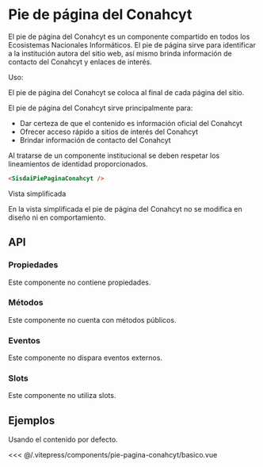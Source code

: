 <script setup>
import EjemploBasico from "../../.vitepress/components/pie-pagina-conahcyt/basico.vue";
</script>

# Pie de página del Conahcyt

El pie de página del Conahcyt es un componente compartido en todos los Ecosistemas Nacionales Informáticos. El pie de página sirve para identificar a la institución autora del sitio web, así mismo brinda información de contacto del Conahcyt y enlaces de interés.

Uso:

El pie de página del Conahcyt se coloca al final de cada página del sitio.

El pie de página del Conahcyt sirve principalmente para:

- Dar certeza de que el contenido es información oficial del Conahcyt
- Ofrecer acceso rápido a sitios de interés del Conahcyt
- Brindar información de contacto del Conahcyt

Al tratarse de un componente institucional se deben respetar los lineamientos de identidad proporcionados.

```html
<SisdaiPiePaginaConahcyt />
```

Vista simplificada

En la vista simplificada el pie de página del Conahcyt no se modifica en diseño ni en comportamiento.

<section id="api">

## API

### Propiedades

Este componente no contiene propiedades.

### Métodos

Este componente no cuenta con métodos públicos.

### Eventos

Este componente no dispara eventos externos.

### Slots

Este componente no utiliza slots.

</section>
<section id="ejemplos">

## Ejemplos

Usando el contenido por defecto.

<!-- <utils-ejemplo-doc ruta="pie-pagina-conahcyt/basico.vue"/> -->
<EjemploBasico />
<<< @/.vitepress/components/pie-pagina-conahcyt/basico.vue

</section>
